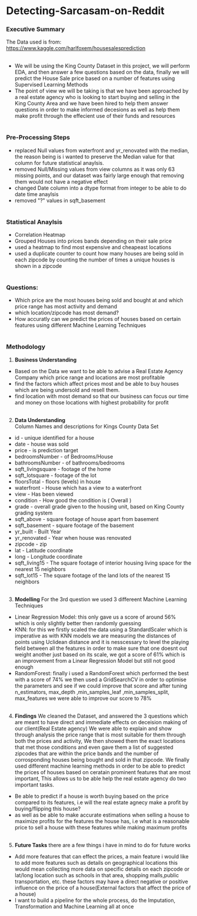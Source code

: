 # Detecting-Sarcasam-on-Reddit
### Executive Summary
The Data used is from: https://www.kaggle.com/harlfoxem/housesalesprediction
<br><br>
- We will be using the King County Dataset in this project, we will perform EDA, and then answer a few questions based on the data, finally we will predict the House Sale price based on a number of features using Supervised Learning Methods
- The point of view we will be taking is that we have been approached by a real estate agency who is looking to start buying and selling in the King County Area and we have been hired to help them answer questions in order to make informed decesions as well as help them make profit through the effecient use of their funds and resources
<br><br>
### Pre-Processing Steps
- replaced Null values from waterfront and yr_renovated with the median, the reason being is i wanted to preserve the Median value for that column for future statistical anaylsis.
- removed Null/Missing values from view columns as it was only 63 missing points, and our dataset was fairly large enough that removing them would not have a negative effect
- changed Date column into a dtype format from integer to be able to do date time anaylsis
- removed "?" values in sqft_basement
<br><br>
### Statistical Anaylsis
- Correlation Heatmap
- Grouped Houses into prices bands depending on their sale price 
- used a heatmap to find most expensive and cheapeast locations
- used a duplicate counter to count how many houses are being sold in each zipcode by counting the number of times a unique houses is shown in a zipcode
<br><br>
### Questions:
- Which price are the most houses being sold and bought at and which price range has most activity and demand
- which location/zipcode has most demand?
- How accuratly can we predict the prices of houses based on certain features using different Machine Learning Techniques
<br><br>
### Methodology
1. **Business Understanding** 
- Based on the Data we want to be able to advise a Real Estate Agency Company which price range and locations are most profitable 
- find the factors which affect prices most and be able to buy houses which are being undersold and resell them.
- find location with most demand so that our business can focus our time and money on those locations with highest probability for profit 
<br> <br>
2. **Data Understanding**  
Column Names and descriptions for Kings County Data Set
- id - unique identified for a house
- date - house was sold
- price -  is prediction target
- bedroomsNumber -  of Bedrooms/House
- bathroomsNumber -  of bathrooms/bedrooms
- sqft_livingsquare -  footage of the home
- sqft_lotsquare -  footage of the lot
- floorsTotal -  floors (levels) in house
- waterfront - House which has a view to a waterfront
- view - Has been viewed
- condition - How good the condition is ( Overall )
- grade - overall grade given to the housing unit, based on King County grading system
- sqft_above - square footage of house apart from basement
- sqft_basement - square footage of the basement
- yr_built - Built Year
- yr_renovated - Year when house was renovated
- zipcode - zip
- lat - Latitude coordinate
- long - Longitude coordinate
- sqft_living15 - The square footage of interior housing living space for the nearest 15 neighbors
- sqft_lot15 - The square footage of the land lots of the nearest 15 neighbors
    <br><br>
3. **Modelling**
 For the 3rd question we used 3 differeent Machine Learning Techniques
- Linear Regression Model: this only gave us a score of around 56% which is only slightly better then randomly guessing
- KNN: for this we firstly scaled the data using a StandardScaler which is imperative as with KNN models we are measuring the distances of points using Uclidean distance and it is nesscessary to level the playing field between all the features in order to make sure that one doesnt out weight another just based on its scale, we got a score of 61% which is an improvement from a Linear Regression Model but still not good enough
- RandomForest: finally i used a RandomForest which performed the best with a score of 74% we then used a GridSearchCV in order to optimise the parameters and see if we could improve that score and after tuning n_estimators, max_depth ,min_samples_leaf ,min_samples_split, max_features we were able to improve our score to 78%
<br><br>
4. **Findings**
We cleaned the Dataset, and answered the 3 questions which are meant to have direct and immediate effects on deceision making of our client(Real Estate agency)
We were able to explain and show through analysis the price range that is most suitable for them through both the prices and activity, We then showed them the exact locations that met those conditions and even gave them a list of suggested zipcodes that are within the price bands and the number of corrosponding houses being bought and sold in that zipcode.
We finally used different machine learning methods in order to be able to predict the prices of houses based on ceratain prominent features that are most important, This allows us to be able help the real estate agency do two important tasks.
- Be able to predict if a house is worth buying based on the price compared to its features, i.e will the real estate agnecy make a profit by buying/flipping this house?
- as well as be able to make accurate estimations when selling a house to maximize profits for the features the house has, i.e what is a reasonable price to sell a house with these features while making maximum profits
<br><br>
5.  **Future Tasks**
there are a few things i have in mind to do for future works
- Add more features that can effect the prices, a main feature i would like to add more features such as details on geographical locations this would mean collecting more data on specific details on each zipcode or lat/long location such as schools in that area, shopping malls,public transportation, etc. these factors may have a direct negative or positive influence on the price of a house(External factors that affect the price of a house)
- I want to build a pipeline for the whole process, do the Imputation, Transformation and Machine Learning all at once


